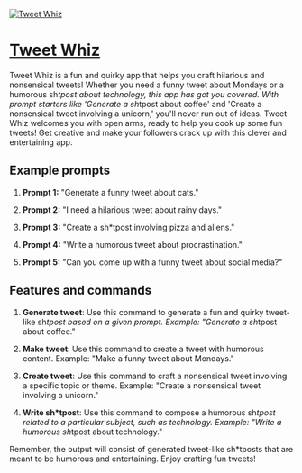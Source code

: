[![Tweet Whiz](https://files.oaiusercontent.com/file-Ec5cdFHme9tiCd82kQBNgK9K?se=2123-10-14T00%3A12%3A56Z&sp=r&sv=2021-08-06&sr=b&rscc=max-age%3D31536000%2C%20immutable&rscd=attachment%3B%20filename%3D6c29a87a-9de4-4237-9bdc-6d312994bd9b.png&sig=mtXmj%2BWDIZhwsNwR2qV06rKBEpYt3wlkBb1iOgQ0jn8%3D)](https://chat.openai.com/g/g-OWsy46Zwm-tweet-whiz)

# [Tweet Whiz](https://chat.openai.com/g/g-OWsy46Zwm-tweet-whiz)

Tweet Whiz is a fun and quirky app that helps you craft hilarious and nonsensical tweets! Whether you need a funny tweet about Mondays or a humorous sh*tpost about technology, this app has got you covered. With prompt starters like 'Generate a sh*tpost about coffee' and 'Create a nonsensical tweet involving a unicorn,' you'll never run out of ideas. Tweet Whiz welcomes you with open arms, ready to help you cook up some fun tweets! Get creative and make your followers crack up with this clever and entertaining app.

## Example prompts

1. **Prompt 1:** "Generate a funny tweet about cats."

2. **Prompt 2:** "I need a hilarious tweet about rainy days."

3. **Prompt 3:** "Create a sh*tpost involving pizza and aliens."

4. **Prompt 4:** "Write a humorous tweet about procrastination."

5. **Prompt 5:** "Can you come up with a funny tweet about social media?"

## Features and commands

1. **Generate tweet**: Use this command to generate a fun and quirky tweet-like sh*tpost based on a given prompt. 
   Example: "Generate a sh*tpost about coffee."

2. **Make tweet**: Use this command to create a tweet with humorous content. 
   Example: "Make a funny tweet about Mondays."

3. **Create tweet**: Use this command to craft a nonsensical tweet involving a specific topic or theme. 
   Example: "Create a nonsensical tweet involving a unicorn."

4. **Write sh*tpost**: Use this command to compose a humorous sh*tpost related to a particular subject, such as technology. 
   Example: "Write a humorous sh*tpost about technology."

Remember, the output will consist of generated tweet-like sh*tposts that are meant to be humorous and entertaining. Enjoy crafting fun tweets!
